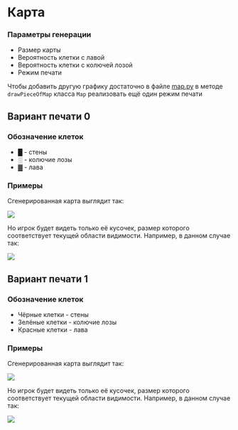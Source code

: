 # Карта

### Параметры генерации
* Размер карты
* Вероятность клетки с лавой
* Вероятность клетки с колючей лозой
* Режим печати

Чтобы добавить другую графику достаточно в файле [map.py](https://github.com/LadaNikitina/CLI/blob/hw7/map.py) в методе `drawPieceOfMap` класса `Map` реализовать ещё один режим печати

## Вариант печати 0

### Обозначение клеток
* █ - стены
* ░ - колючие лозы
* ▓ - лава

### Примеры
Сгенерированная карта выглядит так:

![](https://github.com/LadaNikitina/CLI/blob/hw7/pictures/all_map0.png)

Но игрок будет видеть только её кусочек, размер которого соответствует текущей области видимости. Например, в данном случае так:

![](https://github.com/LadaNikitina/CLI/blob/hw7/pictures/piece_of_map0.png)


## Вариант печати 1

### Обозначение клеток
* Чёрные клетки - стены
* Зелёные клетки - колючие лозы
* Красные клетки - лава

### Примеры
Сгенерированная карта выглядит так:

![](https://github.com/LadaNikitina/CLI/blob/hw7/pictures/all_map1.png)

Но игрок будет видеть только её кусочек, размер которого соответствует текущей области видимости. Например, в данном случае так:

![](https://github.com/LadaNikitina/CLI/blob/hw7/pictures/piece_of_map1.png)
